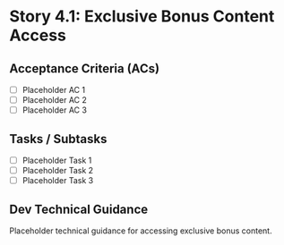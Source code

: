 # Story 4.1: Exclusive Bonus Content Access

## Acceptance Criteria (ACs)

*   [ ] Placeholder AC 1
*   [ ] Placeholder AC 2
*   [ ] Placeholder AC 3

## Tasks / Subtasks

*   [ ] Placeholder Task 1
*   [ ] Placeholder Task 2
*   [ ] Placeholder Task 3

## Dev Technical Guidance

Placeholder technical guidance for accessing exclusive bonus content.